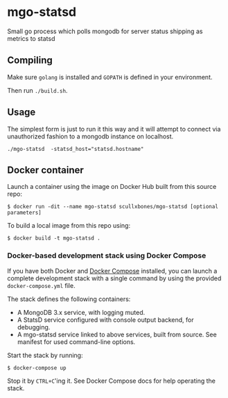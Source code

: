 mgo-statsd
==========

Small go process which polls mongodb for server status shipping as metrics to statsd


## Compiling

Make sure `golang` is installed and `GOPATH` is defined in your environment.

Then run `./build.sh`.

## Usage

The simplest form is just to run it this way and it will attempt to connect via
unauthorized fashion to a mongodb instance on localhost.

```
./mgo-statsd  -statsd_host="statsd.hostname"
```

## Docker container

Launch a container using the image on Docker Hub built from this source repo:
```
$ docker run -dit --name mgo-statsd scullxbones/mgo-statsd [optional parameters]
```

To build a local image from this repo using:
```
$ docker build -t mgo-statsd .
```

### Docker-based development stack using Docker Compose

If you have both Docker and [Docker Compose](https://docs.docker.com/compose/) installed, you can launch a complete development stack with a single command by using the provided ```docker-compose.yml``` file.

The stack defines the following containers:
* A MongoDB 3.x service, with logging muted.
* A StatsD service configured with console output backend, for debugging.
* A mgo-statsd service linked to above services, built from source. See manifest for used command-line options.

Start the stack by running:
```
$ docker-compose up
```
Stop it by ```CTRL+C```'ing it. See Docker Compose docs for help operating the stack.
